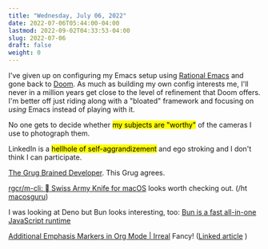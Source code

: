 ```yaml
---
title: "Wednesday, July 06, 2022"
date: 2022-07-06T05:44:00-04:00
lastmod: 2022-09-02T04:33:53-04:00
slug: 2022-07-06
draft: false
weight: 0
---
```


I've given up on configuring my Emacs setup using [Rational Emacs](https://github.com/SystemCrafters/rational-emacs) and gone back to [Doom](https://github.com/doomemacs/doomemacs). As much as building my own config interests me, I'll never in a million years get close to the level of refinement that Doom offers. I'm better off just riding along with a "bloated" framework and focusing on _using_ Emacs instead of playing with it.

No one gets to decide whether <mark>my subjects are "worthy"</mark> of the cameras I use to photograph them.

LinkedIn is a <mark>hellhole of self-aggrandizement</mark> and ego stroking and I don't think I can participate.

[The Grug Brained Developer](https://grugbrain.dev/). This Grug agrees.

[rgcr/m-cli:  Swiss Army Knife for macOS](https://github.com/rgcr/m-cli) looks worth checking out. (/ht [macosguru](http://bicycleforyourmind.com/quick_bites_008))

I was looking at Deno but Bun looks interesting, too: [Bun is a fast all-in-one JavaScript runtime](https://bun.sh/)

[Additional Emphasis Markers in Org Mode | Irreal](https://irreal.org/blog/?p=10649) Fancy! ([Linked article](https://emacsnotes.wordpress.com/2022/06/29/use-org-extra-emphasis-when-you-need-more-emphasis-markers-in-emacs-org-mode/)
)

[//]: # "Exported with love from a post written in Org mode"
[//]: # "- https://github.com/kaushalmodi/ox-hugo"
